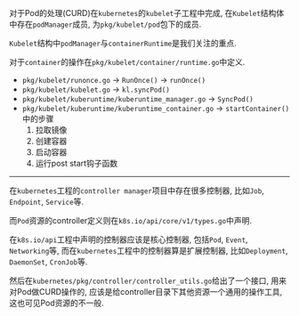 
对于Pod的处理(CURD)在`kubernetes`的`kubelet`子工程中完成, 在`Kubelet`结构体中存在`podManager`成员, 为`pkg/kubelet/pod`包下的成员.

`Kubelet`结构中`podManager`与`containerRuntime`是我们关注的重点.

对于`container`的操作在`pkg/kubelet/container/runtime.go`中定义.

- `pkg/kubelet/runonce.go` -> `RunOnce()` -> `runOnce()`
- `pkg/kubelet/kubelet.go` -> `kl.syncPod()`
- `pkg/kubelet/kuberuntime/kuberuntime_manager.go` -> `SyncPod()`
- `pkg/kubelet/kuberuntime/kuberuntime_container.go` -> `startContainer()`中的步骤
    1. 拉取镜像
    2. 创建容器
    3. 启动容器
    4. 运行post start钩子函数

------

在`kubernetes`工程的`controller manager`项目中存在很多控制器, 比如`Job`, `Endpoint`, `Service`等.

而`Pod`资源的controller定义则在`k8s.io/api/core/v1/types.go`中声明.

在`k8s.io/api`工程中声明的控制器应该是核心控制器, 包括`Pod`, `Event`, `Networking`等, 而在`kubernetes`工程中的控制器算是扩展控制器, 比如`Deployment`, `DaemonSet`, `CronJob`等.

然后在`kubernetes/pkg/controller/controller_utils.go`给出了一个接口, 用来对Pod做CURD操作的, 应该是给controller目录下其他资源一个通用的操作工具, 这也可见Pod资源的不一般.

